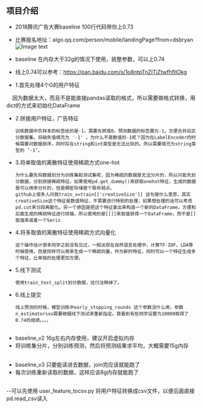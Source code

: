 ## 项目介绍

- 2018腾讯广告大赛baseline 100行代码带你上0.73
- 比赛报名地址：algo.qq.com/person/mobile/landingPage?from=dsbryan
![Image text](https://github.com/YouChouNoBB/2018-tencent-ad-competition-baseline/blob/master/pic/leadboard.jpg)

- baseline  在内存大于32g的情况下使用，挑整参数，可以上0.74 
- 线上0.74可以参考：https://pan.baidu.com/s/1o8ntpTnZITjZtwfhfIIOkg
- 1.首先处理4个G的用户特征

    因为数据太大，而且不是能直接pandas读取的格式，所以需要做格式转换，用dict的方式来初始化DataFrame

- 2.拼接用户特征，广告特征

      训练数据中负样本的标签给的是-1，需要先转成0，预测数据的标签置为-1，方便合并后区分数据集。将缺失值填充为 '-1' ，为什么不是数值的-1呢？因为在LabelEncoder的时候需要对数据排序，同时存在string和int类型是无法比较的。所以需要填充为string类型的 ‘-1’。

- 3.将单取值的离散特征使用稀疏方式one-hot

      为什么要先将数据划分为训练集和测试集呢，因为稀疏的数据是无法分片的，所以只能先划分数据，分别拼接稀疏特征。如果使用pd.get_dummy()来获取onehot特征，生成的数据是可以用来分片的，但是稠密存储是个致命弱点。
      github上很多人问我train_x=train[['creativeSize']] 这句是什么意思，其实creativeSize这个特征是数值特征，不需要进行特别的处理，如果想处理的话可以考虑pd.cut来分段离散化。另一个原因是把这个特征拿出来构造一个新的DataFrame，方便和后面生成的稀疏特征进行拼接。所以使用的是[[]]来取值获得一个DataFrame，而不是[]取值来或者一个Seris

- 4.将多取值的离散特征使用稀疏方式向量化

      这个操作估计很多同学之前没有见过，一般出现在自然语言处理中，计算TF-IDF，LDA等时候使用，但是同样可以用来生成一个稀疏向量，作为新的特征，同时可以一个特征生成多个特征，比单独的处理更加方便。

- 5.线下测试

      使用train_test_split划分数据，这行注释掉了。

- 6.线上提交

      线上预测的时候，模型训练中early_stopping_rounds 这个参数没什么用，参数n_estimatorsxu需要根据线下测试来重新指定。我看到有些同学设置为10000取得了0.74的成绩。。。。

##
- baseline_v2  16g左右内存使用，建议开启虚拟内存
- 将训练集分片，分别训练预测，然后将预测结果求平均，大概需要15g内存

##
- baseline_v3  只要能读进去数据，join完应该就能跑了
- 每次训练重新读取的数据，这样应该8g内存就能跑了

##
--可以先使用 user_feature_tocsv.py 将用户特征转换成csv文件，以便后面直接pd.read_csv读入
